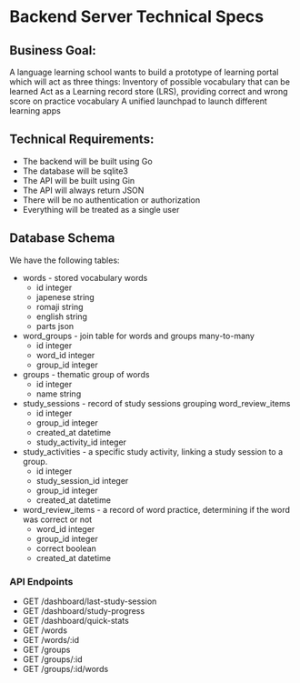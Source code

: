 # Backend Server Technical Specs

## Business Goal: 

A language learning school wants to build a prototype of learning portal which will act as three things:
Inventory of possible vocabulary that can be learned
Act as a  Learning record store (LRS), providing correct and wrong score on practice vocabulary
A unified launchpad to launch different learning apps


## Technical Requirements:

- The backend will be built using Go
- The database will be sqlite3
- The API will be built using Gin
- The API will always return JSON
- There will be no authentication or authorization
- Everything will be treated as a single user

## Database Schema

We have the following tables:
- words - stored vocabulary words
   - id integer
   - japenese string
   - romaji string
   - english string
   - parts json
- word_groups - join table for words and groups many-to-many
   - id integer
   - word_id integer
   - group_id integer
- groups - thematic group of words
   - id integer
   - name string
- study_sessions - record of study sessions grouping word_review_items
   - id integer
   - group_id integer
   - created_at datetime
   - study_activity_id integer
- study_activities - a specific study activity, linking a study session to a group.
   - id integer
   - study_session_id integer
   - group_id integer
   - created_at datetime
- word_review_items - a record of word practice, determining if the word was correct or not
   - word_id integer
   - group_id integer
   - correct boolean
   - created_at datetime

### API Endpoints
- GET /dashboard/last-study-session
- GET /dashboard/study-progress
- GET /dashboard/quick-stats
- GET /words
- GET /words/:id
- GET /groups
- GET /groups/:id
- GET /groups/:id/words
